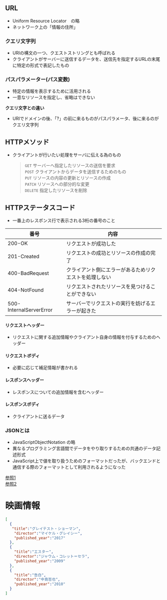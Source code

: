 ## URL  
 - Uniform Resource Locator　の略  
 - ネットワーク上の「情報の住所」
### クエリ文字列　　
 - URIの構文の一つ、クエストストリングとも呼ばれる
 - クライアントがサーバーに送信するデータを、送信先を指定するURLの末尾に特定の形式で表記したもの
### パスパラメーター(パス変数)  
 - 特定の情報を表示するために活用される
 - 一意なリソースを指定し、省略はできない  
  
**クエリ文字との違い**   
- URIでドメインの後、「?」の前に来るものがパスパラメータ、後に来るのがクエリ文字列


## HTTPメソッド
  - クライアントが行いたい処理をサーバに伝える為のもの  
 
    
    >` GET `    サーバーへ指定したリソースの送信を要求  
    >` POST `   クライアントからデータを送信するためのもの  
    >` PUT `    リソースの内容の更新とリソースの作成  
    >` PATCH `  リソースへの部分的な変更  
    >` DELETE ` 指定したリソースを削除  


## HTTPステータスコード
  - 一番上のレスポンス行で表示される3桁の番号のこと
 
 | 番号 | 内容 |
 ----|----
 | 200-OK | リクエストが成功した |
 | 201-Created |リクエストの成功とリソースの作成の完了  |
 | 400-BadRequest | クライアント側にエラーがあるためリクエストを処理しない |
 | 404-NotFound | リクエストされたリソースを見つけることができない |
 | 500-InternalServerError | サーバーでリクエストの実行を妨げるエラーが起きた |

#### リクエストヘッダー
 - リクエストに関する追加情報やクライアント自身の情報を付与するためのヘッダー
#### リクエストボディ
 - 必要に応じて補足情報が書かれる
#### レスポンスヘッダー
 - レスポンスについての追加情報を含むヘッダー
#### レスポンスボディ
 - クライアントに送るデータ
### JSONとは
 - JavaScriptObjectNotation の略
 - 異なるプログラミング言語間でデータをやり取りするための共通のデータ記述形式
 - JavaScript上で値を取り扱うためのフォーマットだったが、バックエンドと通信する際のフォーマットとして利用されるようになった  
  
  
[参照1](https://e-words.jp/w/HTTP.html)  
[参照2](https://developer.mozilla.org/ja/docs/Web)
  
# 映画情報  

```json
[  
  {
   "title":"グレイテスト・ショーマン",
    "director":"マイケル・グレイシー",
    "published_year":"2017"
  },
  {
    "title":"エスター",
    "director":"ジャウム・コレット＝セラ",
    "published_year":"2009"
  },
  {
    "title":"告白",
    "director":"中島哲也",
    "published_year":"2010"
  }
]
```
